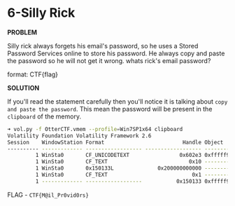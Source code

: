 # 6-Silly Rick

__PROBLEM__

Silly rick always forgets his email's password, so he uses a Stored Password Services online to store his password. He always copy and paste the password so he will not get it wrong. whats rick's email password?

format: CTF{flag}


__SOLUTION__

If you'll read the statement carefully then you'll notice it is talking about `copy and paste the password`. This mean the password will be present in the `clipboard` of the memory.

```bash
➜ vol.py -f OtterCTF.vmem --profile=Win7SP1x64 clipboard
Volatility Foundation Volatility Framework 2.6
Session    WindowStation Format                         Handle Object             Data
---------- ------------- ------------------ ------------------ ------------------ --------------------------------------------------
         1 WinSta0       CF_UNICODETEXT                0x602e3 0xfffff900c1ad93f0 M@il_Pr0vid0rs
         1 WinSta0       CF_TEXT                          0x10 ------------------
         1 WinSta0       0x150133L              0x200000000000 ------------------
         1 WinSta0       CF_TEXT                           0x1 ------------------
         1 ------------- ------------------           0x150133 0xfffff900c1c1adc0
```

FLAG - `CTF{M@il_Pr0vid0rs}`
